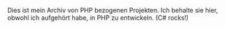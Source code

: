 Dies ist mein Archiv von PHP bezogenen Projekten. Ich behalte sie hier, obwohl ich aufgehört habe, in PHP zu entwickeln. (C# rocks!)


